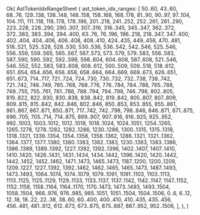 Ok(
    AstTokenIdxRangeSheet {
        ast_token_idx_ranges: [
            50..60,
            43..60,
            68..76,
            129..138,
            138..148,
            148..158,
            158..168,
            168..178,
            81..90,
            90..97,
            97..104,
            104..111,
            111..118,
            118..178,
            178..196,
            201..218,
            241..252,
            252..261,
            261..290,
            223..228,
            228..290,
            290..307,
            307..316,
            316..345,
            345..347,
            362..372,
            372..383,
            383..394,
            394..400,
            63..76,
            76..196,
            196..218,
            218..347,
            347..400,
            402..404,
            404..406,
            406..408,
            408..410,
            424..435,
            449..456,
            470..481,
            518..521,
            525..528,
            528..530,
            530..536,
            536..542,
            542..546,
            525..546,
            556..559,
            559..565,
            565..567,
            567..573,
            573..579,
            579..583,
            556..583,
            587..590,
            590..592,
            592..598,
            598..604,
            604..608,
            587..608,
            521..546,
            546..552,
            552..583,
            583..608,
            608..612,
            500..509,
            509..518,
            518..612,
            651..654,
            654..656,
            656..658,
            658..664,
            664..669,
            669..673,
            626..651,
            651..673,
            714..717,
            721..724,
            724..730,
            730..732,
            732..738,
            738..742,
            721..742,
            746..749,
            765..768,
            768..776,
            776..784,
            784..788,
            765..788,
            749..755,
            755..761,
            761..788,
            788..794,
            794..798,
            746..798,
            802..805,
            819..822,
            822..830,
            830..838,
            838..842,
            819..842,
            805..807,
            807..809,
            809..815,
            815..842,
            842..846,
            802..846,
            850..853,
            853..855,
            855..861,
            861..867,
            867..871,
            850..871,
            717..742,
            742..798,
            798..846,
            846..871,
            871..875,
            696..705,
            705..714,
            714..875,
            899..907,
            907..916,
            916..925,
            925..952,
            992..1003,
            1003..1012,
            1012..1018,
            1018..1024,
            1024..1051,
            1254..1265,
            1265..1278,
            1278..1282,
            1282..1286,
            1230..1286,
            1300..1315,
            1315..1318,
            1318..1321,
            1339..1354,
            1354..1358,
            1358..1362,
            1286..1321,
            1321..1362,
            1364..1377,
            1377..1380,
            1380..1383,
            1362..1383,
            1230..1383,
            1383..1386,
            1386..1389,
            1389..1392,
            1227..1392,
            1392..1396,
            1402..1407,
            1407..1410,
            1410..1420,
            1426..1431,
            1431..1434,
            1434..1442,
            1396..1420,
            1420..1442,
            1442..1452,
            1452..1462,
            1471..1473,
            1465..1473,
            1187..1200,
            1200..1209,
            1209..1227,
            1227..1392,
            1392..1462,
            1462..1465,
            1465..1473,
            1487..1493,
            1473..1493,
            1064..1074,
            1074..1079,
            1079..1091,
            1091..1103,
            1103..1113,
            1113..1125,
            1125..1129,
            1129..1133,
            1133..1137,
            1137..1142,
            1142..1147,
            1147..1152,
            1152..1158,
            1158..1164,
            1164..1170,
            1170..1473,
            1473..1493,
            1493..1504,
            1058..1504,
            966..976,
            976..985,
            985..1051,
            1051..1504,
            1504..1506,
            0..6,
            6..12,
            12..18,
            18..22,
            22..38,
            38..60,
            60..400,
            400..410,
            410..435,
            435..456,
            456..481,
            481..612,
            612..673,
            673..875,
            875..887,
            887..952,
            952..1506,
        ],
    },
)